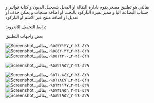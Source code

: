 بقالتي هو تطبيق مصغر يقوم بادارة البقالة او المحل بتسجيل الديون و كتابة فواتير و حساب البضاعة اليا و مميز بميزة الباركود بالبحث او اضافة منتجات و يمكن حذف او تعديل او اضافة منتج عبر الاسم او الباركود

رابط التحميل للاندرويد:

بعض واجهات التطبيق


![Screenshot_٢٠٢٤٠٤٢٩_٠٩٥٤٣٣١٣٧_بقالتي](https://github.com/alasaleh10/myMarkit/assets/121885161/19e25469-6a49-45df-8aaa-7943741314b9)
![Screenshot_٢٠٢٤٠٤٢٩_٠٩٥٤٤٢٠٣٣_بقالتي](https://github.com/alasaleh10/myMarkit/assets/121885161/34788f47-0544-4ba0-81f7-8531e44c31f9)
![Screenshot_٢٠٢٤٠٤٢٩_٠٩٥٥١٢٢٠٠_بقالتي](https://github.com/alasaleh10/myMarkit/assets/121885161/b0a8ecdd-ada8-45d7-b9bd-5c9a94d3c695)


![Screenshot_٢٠٢٤٠٤٢٩_٠٩٥٨٢١٩٥٢_بقالتي](https://github.com/alasaleh10/myMarkit/assets/121885161/7d526e2b-de03-49e9-b5f5-f61afede767b)

![Screenshot_٢٠٢٤٠٤٢٩_٠٩٥٦١٠٨٤٢_بقالتي](https://github.com/alasaleh10/myMarkit/assets/121885161/ff7af210-d478-4b43-8609-bb84343ddf1b)
![Screenshot_٢٠٢٤٠٤٢٩_٠٩٥٦١٨٤٧٦_بقالتي](https://github.com/alasaleh10/myMarkit/assets/121885161/c766f963-f245-4766-a990-03a2616bd3b3)
![Screenshot_٢٠٢٤٠٤٢٩_٠٩٥٦٣١١٦٧_بقالتي](https://github.com/alasaleh10/myMarkit/assets/121885161/eb3217a3-18c4-42f0-ab53-9b840699d827)
![Screenshot_٢٠٢٤٠٤٢٩_٠٩٥٧٣٤٩٥٦_بقالتي](https://github.com/alasaleh10/myMarkit/assets/121885161/542575ea-f3e9-4683-bc0b-31bad2e79d07)
![Screenshot_٢٠٢٤٠٤٢٩_٠٩٥٨٢١٩٥٢_بقالتي](https://github.com/alasaleh10/myMarkit/assets/121885161/991b3afe-2bb5-44c5-a80f-75fb3ebdfec5)

